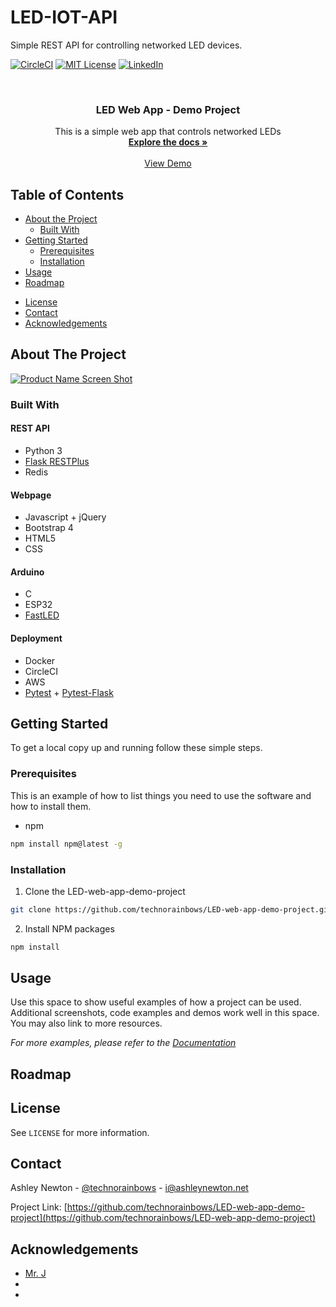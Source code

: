 # LED-IOT-API
Simple REST API for controlling networked LED devices.




<!-- PROJECT SHIELDS -->
[![CircleCI](https://circleci.com/gh/technorainbows/LED-IOT-api.svg?style=svg)](https://circleci.com/gh/technorainbows/LED-IOT-api)
[![MIT License][license-shield]][license-url]
[![LinkedIn][linkedin-shield]][linkedin-url]



<!-- PROJECT LOGO -->
<br />
<p align="center">
  <a href="https://github.com/technorainbows/LED-web-app-demo-project">
    <!-- <img src="images/logo.png" alt="Logo" width="80" height="80"> -->
  </a>

  <h3 align="center">LED Web App - Demo Project</h3>

  <p align="center">
    This is a simple web app that controls networked LEDs
    <br />
    <a href="https://github.com/technorainbows/LED-web-app-demo-project"><strong>Explore the docs »</strong></a>
    <br />
    <br />
    <a href="https://github.com/technorainbows/LED-web-app-demo-project">View Demo</a>
    <!-- ·
    <a href="https://github.com/technorainbows/LED-web-app-demo-project/issues">Bugs</a> -->
    <!-- · -->
    <!-- <a href="https://github.com/technorainbows/LED-web-app-demo-project/issues">Request Feature</a>
  </p> -->
</p>



<!-- TABLE OF CONTENTS -->
## Table of Contents

* [About the Project](#about-the-project)
  * [Built With](#built-with)
* [Getting Started](#getting-started)
  * [Prerequisites](#prerequisites)
  * [Installation](#installation)
* [Usage](#usage)
* [Roadmap](#roadmap)
<!-- * [Contributing](#contributing) -->
* [License](#license)
* [Contact](#contact)
* [Acknowledgements](#acknowledgements)



<!-- ABOUT THE PROJECT -->
## About The Project

[![Product Name Screen Shot][product-screenshot]](https://example.com)


### Built With

#### REST API
* Python 3
* [Flask RESTPlus](https://flask-restplus.readthedocs.io/en/stable/)
* Redis

#### Webpage
* Javascript + jQuery
* Bootstrap 4
* HTML5
* CSS

#### Arduino
* C
* ESP32
* [FastLED](http://fastled.io)

#### Deployment
* Docker
* CircleCI
* AWS
* [Pytest](https://docs.pytest.org/en/latest/) + [Pytest-Flask](https://pypi.org/project/pytest-flask/)





<!-- GETTING STARTED -->
## Getting Started

To get a local copy up and running follow these simple steps.

### Prerequisites

This is an example of how to list things you need to use the software and how to install them.
* npm
```sh
npm install npm@latest -g
```

### Installation
 
1. Clone the LED-web-app-demo-project
```sh
git clone https://github.com/technorainbows/LED-web-app-demo-project.git
```
2. Install NPM packages
```sh
npm install
```



<!-- USAGE EXAMPLES -->
## Usage

Use this space to show useful examples of how a project can be used. Additional screenshots, code examples and demos work well in this space. You may also link to more resources.

_For more examples, please refer to the [Documentation](https://example.com)_



<!-- ROADMAP -->
## Roadmap

<!-- See the [open issues](https://github.com/technorainbows/LED-web-app-demo-project/issues) for a list of proposed features (and known issues). -->



<!-- CONTRIBUTING -->
<!-- ## Contributing

Contributions are what make the open source community such an amazing place to be learn, inspire, and create. Any contributions you make are **greatly appreciated**.

1. Fork the Project
2. Create your Feature Branch (`git checkout -b feature/AmazingFeature`)
3. Commit your Changes (`git commit -m 'Add some AmazingFeature'`)
4. Push to the Branch (`git push origin feature/AmazingFeature`)
5. Open a Pull Request -->



<!-- LICENSE -->
## License

See `LICENSE` for more information.



<!-- CONTACT -->
## Contact

Ashley Newton - [@technorainbows](https://twitter.com/technorainbows) - i@ashleynewton.net

Project Link: [https://github.com/technorainbows/LED-web-app-demo-project](https://github.com/technorainbows/LED-web-app-demo-project)



<!-- ACKNOWLEDGEMENTS -->
## Acknowledgements

* [Mr. J]()
* []()
* []()





<!-- MARKDOWN LINKS & IMAGES -->
<!-- https://www.markdownguide.org/basic-syntax/#reference-style-links -->

<!-- [contributors-shield]: https://img.shields.io/github/contributors/othneildrew/Best-README-Template.svg?style=flat-square
[contributors-url]: https://github.com/othneildrew/Best-README-Template/graphs/contributors
[forks-shield]: https://img.shields.io/github/forks/othneildrew/Best-README-Template.svg?style=flat-square
[forks-url]: https://github.com/othneildrew/Best-README-Template/network/members
[stars-shield]: https://img.shields.io/github/stars/othneildrew/Best-README-Template.svg?style=flat-square
[stars-url]: https://github.com/othneildrew/Best-README-Template/stargazers
[issues-shield]: https://img.shields.io/github/issues/othneildrew/Best-README-Template.svg?style=flat-square
[issues-url]: https://github.com/othneildrew/Best-README-Template/issues -->
[license-shield]: https://img.shields.io/github/license/othneildrew/Best-README-Template.svg?style=flat-square
[license-url]: https://github.com/othneildrew/Best-README-Template/blob/master/LICENSE.txt
[linkedin-shield]: https://img.shields.io/badge/-LinkedIn-black.svg?style=flat-square&logo=linkedin&colorB=555
[linkedin-url]: https://linkedin.com/in/othneildrew
[product-screenshot]: images/screenshot.png